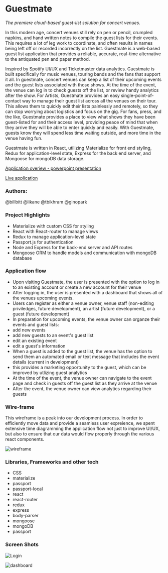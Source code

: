 # Guestmate
*The premiere cloud-based guest-list solution for concert venues.*

In this modern age, concert venues still rely on pen or pencil, crumpled napkins, and hand written notes to compile the guest lists for their events.  This requires a lot of leg work to coordinate, and often results in names being left off or recorded incorrectly on the list.  Guestmate is a web-based guest list application that provides a reliable, accurate, real-time alternative to the antiquated pen and paper method. 

Inspired by Spotify UI/UX and Ticketmaster data analytics. Guestmate is built specifically for music venues, touring bands and the fans that support it all.  In guestmate, concert venues can keep a list of their upcoming events and the guest lists associated with those shows.  At the time of the event, the venue can log in to check guests off the list, or review handy analytics after the show.  For Artists, Guestmate provides an easy single-point-of-contact way to manage their guest list across all the venues on their tour.  This allows them to quickly edit their lists painlessly and remotely, so they can stop worrying about logistics and focus on the gig.  For fans, press, and the like, Guestmate provides a place to view what shows they have been guest-listed for and their access level, providing peace of mind that when they arrive they will be able to enter quickly and easily.  With Guestmate, guests know they will spend less time waiting outside, and more time in the venue having fun.

Guestmate is written in React, utilizing Materialize for front end styling, Redux for application-level state, Express for the back end server, and Mongoose for mongoDB data storage.

[Application overiew - powerpoint presentation](https://docs.google.com/presentation/d/16AuuNiVx-6C_qLy8eopBgdTxHk44lBssERGpnRnCYJc/edit?usp=sharing)

[Live application](https://pacific-mountain-48488.herokuapp.com/)

### Authors: 
@billbitt
@likane
@tbikhram
@ginopark

### Project Highlights
+ Materialize with custom CSS for styling
+ React with React-router to manage views
+ Redux to manage application-level state
+ Passport.js for authentication
+ Node and Express for the back-end server and API routes
+ Mongoose ORM to handle models and communication with mongoDB database

### Application flow

+ Upon visiting Guestmate, the user is presented with the option to log in to an existing account or create a new account for their venue
+ After logging in, the user is presented with a dashboard that shows all of the venues upcoming events.
 + Users can register as either a venue owner, venue staff (non-editing priviledges, future development), an artist (future development), or a guest (future development)
+ In preparation for upcoming events, the venue owner can organze their events and guest lists:
 + add new events
 + add new guests to an event's guest list
 + edit an existing event 
 + edit a guest's information
+ When a guest is added to the guest list, the venue has the option to send them an automated email or text message that includes the event details (current in development)
 + this provides a marketing opportunity to the guest, which can be improved by utlizing guest analytics
+ At the time of the event, the venue owner can navigate to the event page and check in guests off the guest list as they arrive at the venue
+ After the event, the venue owner can view analytics regarding their guests

### Wire-frame
This wireframe is a peak into our development process.  In order to efficiently move data and provide a seamless user expreience, we spent extensive time diagramming the application flow not just to improve UI/UX, but also to ensure that our data would flow properly through the various react components.

![wireframe](http://i.imgur.com/8y71XDD.png)

### Libraries, Frameworks and other tech
+ CSS
+ materialize
+ passport
+ passport-local
+ react
+ react-router
+ redux
+ express
+ body-parser
+ mongoose
+ mongoDB
+ passport

### Screen Shots
![Login](http://i.imgur.com/qIqqwMN.png)

![dashboard](http://i.imgur.com/zPxG0rH.png)
